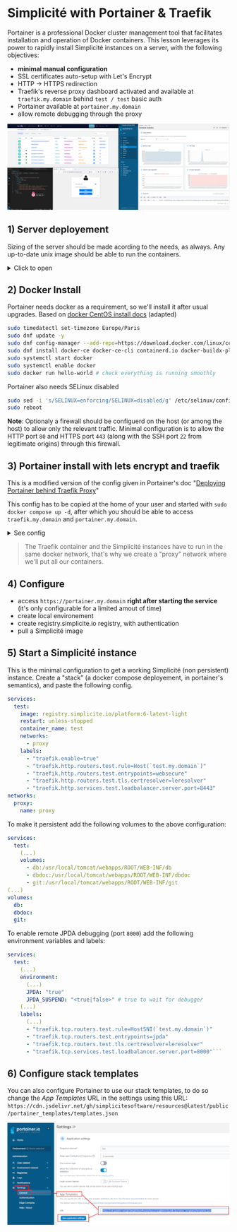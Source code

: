 Simplicité with Portainer & Traefik
====================================

Portainer is a professional Docker cluster management tool that facilitates installation and operation of Docker containers. This lesson leverages its power to rapidly install Simplicité instances on a server, with the following objectives:

- **minimal manual configuration**
- SSL certificates auto-setup with Let's Encrypt
- HTTP -> HTTPS redirection
- Traefik's reverse proxy dashboard activated and available at `traefik.my.domain` behind `test / test` basic auth
- Portainer available at `portainer.my.domain`
- allow remote debugging through the proxy

![portainer](portainer.png)

## 1) Server deployement

Sizing of the server should be made acording to the needs, as always. Any up-to-date unix image should be able to run the containers.

<details>
<summary>Click to open</summary>

- in this example, we chose a medium-sized server 
    - 2 vCores
    - 50GiB storage
    - 250Mbps bandwidth
- for the image, we chose almalinux 9

</details>

## 2) Docker Install

Portainer needs docker as a requirement, so we'll install it after usual upgrades. Based on [docker CentOS install docs](https://docs.docker.com/engine/install/centos/) (adapted)

```sh
sudo timedatectl set-timezone Europe/Paris
sudo dnf update -y
sudo dnf config-manager --add-repo=https://download.docker.com/linux/centos/docker-ce.repo
sudo dnf install docker-ce docker-ce-cli containerd.io docker-buildx-plugin docker-compose-plugin
sudo systemctl start docker
sudo systemctl enable docker
sudo docker run hello-world # check everything is running smoothly
```

Portainer also needs SELinux disabled

```sh
sudo sed -i 's/SELINUX=enforcing/SELINUX=disabled/g' /etc/selinux/config
sudo reboot
```

**Note**: Optionaly a firewall should be configuerd on the host (or among the host) to allow only the relevant traffic.
Minimal configuration is to allow the HTTP port `80` and HTTPS port `443` (along with the SSH port `22` from legitimate origins) through this firewall.

## 3) Portainer install with lets encrypt and traefik

This is a modified version of the config given in Portainer's doc "[Deploying Portainer behind Traefik Proxy](https://docs.portainer.io/advanced/reverse-proxy/traefik)"

This config has to be copied at the home of your user and started with `sudo docker compose up -d`, after which you should be able to access `traefik.my.domain` and `portainer.my.domain`.

<details>
<summary>See config</summary>

> **Important**: you must create a local `acme.json` with `600` rights **prior** to starting this Docker compose configuration.

```yaml
services:
  traefik:
    container_name: traefik
    image: "traefik:latest"
    ports:
      - "80:80"
      - "443:443"
    networks:
      - proxy
    volumes:
      - "/var/run/docker.sock:/var/run/docker.sock:ro"
      - "./acme.json:/acme.json"
    command:
      - --api.insecure=true
      - --api.dashboard=true # to activate Traefik dashboard
      - --entrypoints.web.address=:80
      - --entrypoints.web.http.redirections.entrypoint.to=websecure
      - --entryPoints.web.http.redirections.entrypoint.scheme=https
      - --entrypoints.websecure.address=:443
      - --entrypoints.websecure.asdefault=true
      - --entrypoints.jpda.address=:8000 # to route JPDA traffic for remote debugging
      - --log.level=INFO
      - --accesslog=true
      - --providers.docker
      - --providers.docker.network=proxy
      - --providers.docker.exposedByDefault=false
      - --certificatesresolvers.leresolver.acme.httpchallenge=true
      - --certificatesresolvers.leresolver.acme.email=mail@my.domain #email for the generation of SSL certificates with Let's Encrypt. 
      - --certificatesresolvers.leresolver.acme.storage=./acme.json
      - --certificatesresolvers.leresolver.acme.httpchallenge.entrypoint=web
    labels:
      - traefik.enable=true
      - traefik.http.routers.mydashboard.rule=Host(`traefik.my.domain`) # adapt domain
      - traefik.http.routers.mydashboard.tls.certresolver=leresolver
      - traefik.http.routers.mydashboard.entrypoints=websecure
      - traefik.http.routers.mydashboard.service=api@internal
      - traefik.http.routers.mydashboard.middlewares=myauth
      - traefik.http.middlewares.myauth.basicauth.users=test:$$apr1$$H6uskkkW$$IgXLP6ewTrSuBkTrqE8wj/ # adapt basic auth
  portainer:
    image: portainer/portainer-ce:latest
    command: -H unix:///var/run/docker.sock
    restart: always
    networks:
      - proxy
    volumes:
      - /var/run/docker.sock:/var/run/docker.sock
      - portainer_data:/data
    labels:
      # Frontend
      - "traefik.enable=true"
      - "traefik.http.routers.frontend.rule=Host(`portainer.my.domain`)" # adapt domain
      - "traefik.http.routers.frontend.entrypoints=websecure"
      - "traefik.http.services.frontend.loadbalancer.server.port=9000"
      - "traefik.http.routers.frontend.service=frontend"
      - "traefik.http.routers.frontend.tls.certresolver=leresolver"
      # Edge
      - "traefik.http.routers.edge.rule=Host(`edge.my.domain`)" # adapt domain
      - "traefik.http.routers.edge.entrypoints=websecure"
      - "traefik.http.services.edge.loadbalancer.server.port=8000"
      - "traefik.http.routers.edge.service=edge"
      - "traefik.http.routers.edge.tls.certresolver=leresolver"
networks:
  proxy:
    name: proxy
volumes:
  portainer_data:
```

</details>

> The Traefik container and the Simplicité instances have to run in the same docker network, that's why we create a "proxy" network where we'll put all our containers.

## 4) Configure

- access `https://portainer.my.domain` **right after starting the service** (it's only configurable for a limited amout of time)
- create local environement
- create registry.simplicite.io registry, with authentication
- pull a Simplicité image

## 5) Start a Simplicité instance

This is the minimal configuration to get a working Simplicité (non persistent) instance. Create a "stack" (a docker compose deployement, in portainer's semantics), and paste the following config. 

```yaml
services:
  test:
    image: registry.simplicite.io/platform:6-latest-light
    restart: unless-stopped
    container_name: test
    networks:
      - proxy
    labels:
      - "traefik.enable=true"
      - "traefik.http.routers.test.rule=Host(`test.my.domain`)"
      - "traefik.http.routers.test.entrypoints=websecure"
      - "traefik.http.routers.test.tls.certresolver=leresolver"
      - "traefik.http.services.test.loadbalancer.server.port=8443"
networks:
  proxy:
    name: proxy
```

To make it persistent add the following volumes to the above configuration:

```yaml
services:
  test:
    (...)
    volumes:
      - db:/usr/local/tomcat/webapps/ROOT/WEB-INF/db
      - dbdoc:/usr/local/tomcat/webapps/ROOT/WEB-INF/dbdoc
      - git:/usr/local/tomcat/webapps/ROOT/WEB-INF/git
(...)
volumes:
  db:
  dbdoc:
  git:
```

To enable remote JPDA debugging (port `8000`)  add the following environment variables and labels:

```yaml
services:
  test:
    (...)
    environment:
      (...)
      JPDA: "true"
      JPDA_SUSPEND: "<true|false>" # true to wait for debugger
    (...)
    labels:
      (...)
      - "traefik.tcp.routers.test.rule=HostSNI(`test.my.domain`)"
      - "traefik.tcp.routers.test.entrypoints=jpda"
      - "traefik.tcp.routers.test.tls.certresolver=leresolver"
      - "traefik.tcp.services.test.loadbalancer.server.port=8000"```
```

## 6) Configure stack templates

You can also configure Portainer to use our stack templates, to do so change the _App Templates_ URL in the settings using this URL: `https://cdn.jsdelivr.net/gh/simplicitesoftware/resources@latest/public/portainer_templates/templates.json`

![templates](templates.png)

